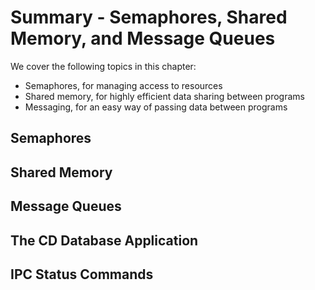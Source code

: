 # Summary - Semaphores, Shared Memory, and Message Queues


We cover the following topics in this chapter:
* Semaphores, for managing access to resources
* Shared memory, for highly efficient data sharing between programs
* Messaging, for an easy way of passing data between programs

## Semaphores


## Shared Memory


## Message Queues


## The CD Database Application


## IPC Status Commands

